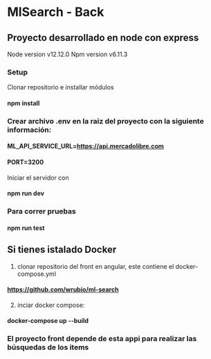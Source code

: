 # MlSearch - Back
## Proyecto desarrollado en node con express
Node version v12.12.0
Npm version v6.11.3

### Setup
Clonar repositorio e installar módulos
#### npm install

### Crear archivo .env en la raiz del proyecto con la siguiente información:
#### ML_API_SERVICE_URL=https://api.mercadolibre.com
#### PORT=3200

Iniciar el servidor con
#### npm run dev

### Para correr pruebas
#### npm run test

## Si tienes istalado Docker
1. clonar repositorio del front en angular, este contiene el docker-compose.yml
#### https://github.com/wrubio/ml-search
2. inciar docker compose:
#### docker-compose up --build

### El proyecto front depende de esta appi para realizar las búsquedas de los items
